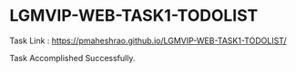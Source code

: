 # LGMVIP-WEB-TASK1-TODOLIST
Task Link : https://pmaheshrao.github.io/LGMVIP-WEB-TASK1-TODOLIST/

Task Accomplished Successfully.
